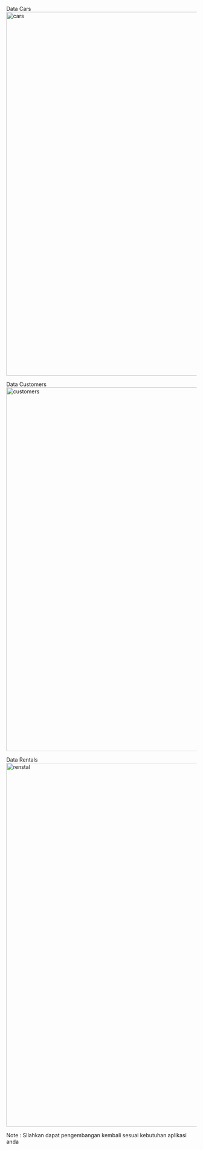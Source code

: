 Data Cars
<img width="959" alt="cars" src="https://github.com/user-attachments/assets/26f7d0b8-3cc5-4136-b953-07821114d073">

Data Customers
<img width="959" alt="customers" src="https://github.com/user-attachments/assets/8956eb5d-de9f-4e6e-a801-e4b3f3eb592b">

Data Rentals
<img width="959" alt="renstal" src="https://github.com/user-attachments/assets/9cee4e40-e436-4d43-9112-2967160cbb7a">

Note :
SIlahkan dapat pengembangan kembali sesuai kebutuhan aplikasi anda
